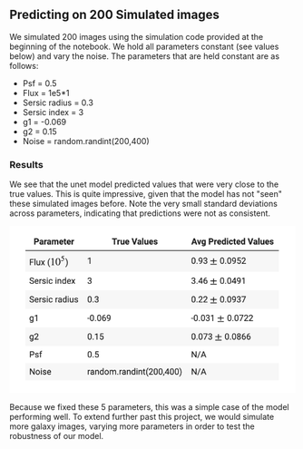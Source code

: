 ## Predicting on 200 Simulated images

We simulated 200 images using the simulation code provided at the beginning of the notebook. We hold all parameters constant (see values below) and vary the noise. The parameters that are held constant are as follows:

- Psf = 0.5        
- Flux = 1e5*1 
- Sersic radius = 0.3   
- Sersic index = 3 
- g1 = -0.069 
- g2 = 0.15 
- Noise = random.randint(200,400)

### Results

We see that the unet model predicted values that were very close to the true values. This is quite impressive, given that the model has not "seen" these simulated images before. Note the very small standard deviations across parameters, indicating that predictions were not as consistent. 

![](sim_data/sim_preds.png)

Because we fixed these 5 parameters, this was a simple case of the model performing well. To extend further past this project, we would simulate more galaxy images, varying more parameters in order to test the robustness of our model.
